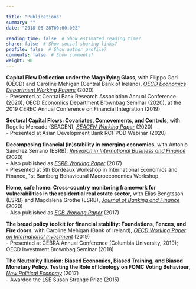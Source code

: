 ```yaml
---

title: "Publications"
summary: ""
date: "2018-06-28T00:00:00Z"

reading_time: false  # Show estimated reading time?
share: false  # Show social sharing links?
profile: false  # Show author profile?
comments: false  # Show comments?
weight: 90
---
```


 **Capital Flow Deflection under the Magnifying Glass**, with Filippo Gori (OECD) and Caroline Mehigan (Central Bank of Ireland), [*OECD Economics Department Working Papers*](https://www.oecd-ilibrary.org/economics/capital-flow-deflection-under-the-magnifying-glass_398180d0-en) (2020)  
    - Presented at Central Bank Research Association Annual Conference (2020), OECD Economics Department Brownbag Seminar (2020), at the 2019 CEREC Annual Conference on Financial Integration (2019)

 **Sectoral Capital Flows: Covariates, Comovements, and Controls**, with Rogelio Mercado (SEACEN), [*SEACEN Working Paper*](https://www.seacen.org/publications/RePEc/702001-100471-PDF.pdf) (2020)  
    - Presented at Asian Development Bank RCI-POD Webinar (2020) 

 **Decomposing financial (in)stability in emerging economies**, with Antonio Sánchez Serrano (ESRB), [*Research in International Business and Finance*](https://www.sciencedirect.com/science/article/pii/S0275531918309462?dgcid=author#fig0055) (2020)  
    - Also published as [*ESRB Working Paper*](https://www.esrb.europa.eu//pub/pdf/wp/esrbwp39.en.pdf) (2017)  
    - Presented at 5th Bordeaux Workshop in International Economics and Finance, 1st Bamberg Behavioural Macroeconomics Workshop  

**Home, safe home: Cross-country monitoring framework for vulnerabilities in the residential real estate sector**, with Elias Bengtsson (ESRB) and Magdalena Grothe (ESRB), [*Journal of Banking and Finance*](https://www.sciencedirect.com/science/article/abs/pii/S0378426617302935?via%3Dihub) (2020)  
    - Also published as [*ECB Working Paper*](https://www.ecb.europa.eu/pub/pdf/scpwps/ecb.wp2096.en.pdf) (2017)

**The broad policy toolkit for financial stability: Foundations, Fences, and Fire doors**, with Caroline Mehigan (Bank of Ireland), [*OECD Working Paper on International Investment*](https://www.oecd-ilibrary.org/finance-and-investment/the-broad-policy-toolkit-for-financial-stability_9188f06a-en) (2019)   
    - Presented at CEBRA Annual Conference (Columbia University, 2019); OECD Investment Brownbag Seminar (2018)  

**The Neutrality Illusion: Biased Economics, Biased Training, and Biased Monetary Policy. Testing the Role of Ideology on FOMC Voting Behaviour**, [*New Political Economy*](https://www.tandfonline.com/doi/abs/10.1080/13563467.2017.1332019?journalCode=cnpe20) (2017)  
    - Awarded the LSE Susan Strange Prize (2015)

